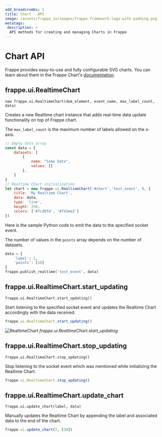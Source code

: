 ```yaml
---
add_breadcrumbs: 1
title: Chart - API
image: /assets/frappe_io/images/frappe-framework-logo-with-padding.png
metatags:
 description: >
  API methods for creating and managing Charts in Frappe
---
```


# Chart API
Frappe provides easy-to-use and fully configurable SVG charts. You can learn about them in the Frappe Chart's [documentation]('https://frappe.io/charts').

## frappe.ui.RealtimeChart
`new frappe.ui.RealtimeChart(dom_element, event_name, max_label_count, data)`

Creates a new Realtime chart instance that adds real-time data update functionality on top of Frappe chart.

The `max_label_count` is the maximum number of labels allowed on the x-axis.

```js
// Empty data array 
const data = {
    datasets: [
        {
            name: "Some Data",
            values: []
        },
    ]
}
// Realtime Chart initialization
let chart = new frappe.ui.RealtimeChart('#chart','test_event', 8, {
	title: 'My Realtime Chart',
	data: data,
	type: 'line',
	height: 250,
	colors: ['#7cd6fd', '#743ee2']
})
```

Here is the sample Python code to emit the data to the specified socket event.

The number of values in the `points` array depends on the number of datasets.

```py
data = {
	'label': 1,
	'points': [10]
}
frappe.publish_realtime('test_event', data)
```

## frappe.ui.RealtimeChart.start_updating
`frappe.ui.RealtimeChart.start_updating()`

Start listening to the specified socket event and updates the Realtime Chart accordingly with the data received.

```js
frappe.ui.RealtimeChart.start_updating()
```
![RealtimeChart](/docs/assets/img/api/realtime-chart-demo.gif)
*frappe.ui.RealtimeChart.start_updating*

## frappe.ui.RealtimeChart.stop_updating
`frappe.ui.RealtimeChart.stop_updating()`

Stop listening to the socket event which was mentioned while initializing the Realtime Chart.

```js
frappe.ui.RealtimeChart.stop_updating()
```

## frappe.ui.RealtimeChart.update_chart
`frappe.ui.update_chart(label, data)`

Manually updates the Realtime Chart by appending the label and associated data to the end of the chart.

```js
frappe.ui.update_chart(2, [30])
```
